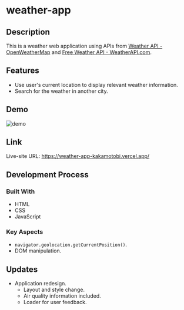 # weather-app

## Description

This is a weather web application using APIs from [Weather API - OpenWeatherMap](https://openweathermap.org/api) and [Free Weather API - WeatherAPI.com](https://www.weatherapi.com/).

## Features

- Use user's current location to display relevant weather information.
- Search for the weather in another city.

## Demo

![demo](weather-app-v2.gif)

## Link

Live-site URL: https://weather-app-kakamotobi.vercel.app/

## Development Process

### Built With

- HTML
- CSS
- JavaScript

### Key Aspects

- `navigator.geolocation.getCurrentPosition()`.
- DOM manipulation.

## Updates

- Application redesign.
  - Layout and style change.
  - Air quality information included.
  - Loader for user feedback.
